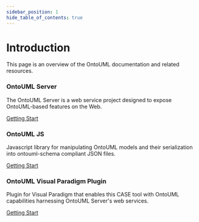 ```yaml
---
sidebar_position: 1
hide_table_of_contents: true
---
```


# Introduction

This page is an overview of the OntoUML documentation and related resources.

### OntoUML Server

The OntoUML Server is a web service project designed to expose OntoUML-based features on the Web.

[Getting Start](/docs/ontouml-server/intro/)

### OntoUML JS

Javascript library for manipulating OntoUML models and their serialization into ontouml-schema compliant JSON files.

[Getting Start](/docs/ontouml-js/intro/)

### OntoUML Visual Paradigm Plugin

Plugin for Visual Paradigm that enables this CASE tool with OntoUML capabilities harnessing OntoUML Server's web services.

[Getting Start](/docs/ontouml-vp-plugin/intro/)
